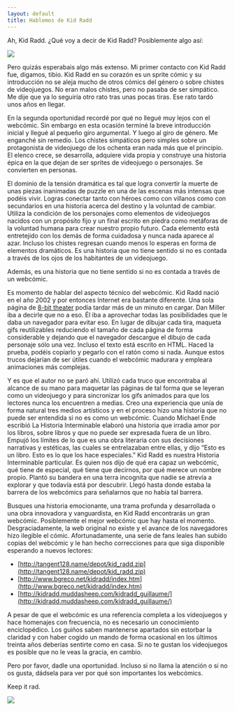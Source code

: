 ```yaml
---
layout: default
title: Hablemos de Kid Radd
---
```


Ah, Kid Radd. ¿Qué voy a decir de Kid Radd? Posiblemente algo así:

![](https://i.imgur.com/CEFwiG1.gif)

Pero quizás esperabais algo más extenso. Mi primer contacto con Kid Radd fue, digamos, tibio. Kid Radd en su corazón es un sprite cómic y su introducción no se aleja mucho de otros cómics del género o sobre chistes de videojuegos. No eran malos chistes, pero no pasaba de ser simpático. Me dije que ya lo seguiría otro rato tras unas pocas tiras. Ese rato tardó unos años en llegar.

En la segunda oportunidad recordé por qué no llegué muy lejos con el webcómic. Sin embargo en esta ocasión terminé la breve introducción inicial y llegué al pequeño giro argumental. Y luego al giro de género. Me enganché sin remedio. Los chistes simpáticos pero simples sobre un protagonista de videojuego de los ochenta eran nada más que el principio. El elenco crece, se desarrolla, adquiere vida propia y construye una historia épica en la que dejan de ser sprites de videojuego o personajes. Se convierten en personas.

El dominio de la tensión dramática es tal que logra convertir la muerte de unas piezas inanimadas de puzzle en una de las escenas más intensas que podéis vivir. Logras conectar tanto con héroes como con villanos como con secundarios en una historia acerca del destino y la voluntad de cambiar. Utiliza la condición de los personajes como elementos de videojuegos nacidos con un propósito fijo y un final escrito en piedra como metáforas de la voluntad humana para crear nuestro propio futuro. Cada elemento está entretejido con los demás de forma cuidadosa y nunca nada aparece al azar. Incluso los chistes regresan cuando menos lo esperas en forma de elementos dramáticos. Es una historia que no tiene sentido si no es contada a través de los ojos de los habitantes de un videojuego.

Además, es una historia que no tiene sentido si no es contada a través de un webcómic.

Es momento de hablar del aspecto técnico del webcómic. Kid Radd nació en el año 2002 y por entonces Internet era bastante diferente. Una sola página de [8-bit theater](http://www.nuklearpower.com/8-bit-theater/) podía tardar más de un minuto en cargar. Dan Miller iba a decirle que no a eso. Él iba a aprovechar todas las posibilidades que le daba un navegador para evitar eso. En lugar de dibujar cada tira, maqueta gifs reutilizables reduciendo el tamaño de cada página de forma considerable y dejando que el navegador descargue el dibujo de cada personaje sólo una vez. Incluso el texto está escrito en HTML. Haced la prueba, podéis copiarlo y pegarlo con el ratón como si nada. Aunque estos trucos dejarían de ser útiles cuando el webcómic madurara y empleara animaciones más complejas.

Y es que el autor no se paró ahí. Utilizó cada truco que encontraba al alcance de su mano para maquetar las páginas de tal forma que se leyeran como un videojuego y para sincronizar los gifs animados para que los lectores nunca los encuentren a medias. Creo una experiencia que unía de forma natural tres medios artísticos y en el proceso hizo una historia que no puede ser entendida si no es como un webcómic. Cuando Michael Ende escribió La Historia Interminable elaboró una historia que irradia amor por los libros, sobre libros y que no puede ser expresada fuera de un libro. Empujó los límites de lo que es una obra literaria con sus decisiones narrativas y estéticas, las cuales se entrelazaban entre ellas, y dijo “Esto es un libro. Esto es lo que los hace especiales.” Kid Radd es nuestra Historia Interminable particular. Es quien nos dijo de qué era capaz un webcómic, qué tiene de especial, qué tiene que decirnos, por qué merece un nombre propio. Plantó su bandera en una terra incognita que nadie se atrevía a explorar y que todavía está por descubrir. Llegó hasta donde estaba la barrera de los webcómics para señalarnos que no había tal barrera.

Busques una historia emocionante, una trama profunda y desarrollada o una obra innovadora y vanguardista, en Kid Radd encontrarás un gran webcómic. Posiblemente el mejor webcómic que hay hasta el momento. Desgraciadamente, la web original no existe y el avance de los navegadores hizo ilegible el cómic. Afortunadamente, una serie de fans leales han subido copias del webcómic y le han hecho correcciones para que siga disponible esperando a nuevos lectores:

-   [http://tangent128.name/depot/kid_radd.zip](http://tangent128.name/depot/kid_radd.zip)
-   [http://www.bgreco.net/kidradd/index.htm](http://www.bgreco.net/kidradd/index.htm)
-   [http://kidradd.muddasheep.com/kidradd_guillaume/](http://kidradd.muddasheep.com/kidradd_guillaume/)

A pesar de que el webcómic es una referencia completa a los videojuegos y hace homenajes con frecuencia, no es necesario un conocimiento enciclopédico. Los guiños saben mantenerse apartados sin estorbar la claridad y con haber cogido un mando de forma ocasional en los últimos treinta años deberías sentirte como en casa. Si no te gustan los videojuegos es posible que no le veas la gracia, en cambio.

Pero por favor, dadle una oportunidad. Incluso si no llama la atención o si no os gusta, dádsela para ver por qué son importantes los webcómics.

Keep it rad.

![](https://i.imgur.com/RWOXWjg.gif)
